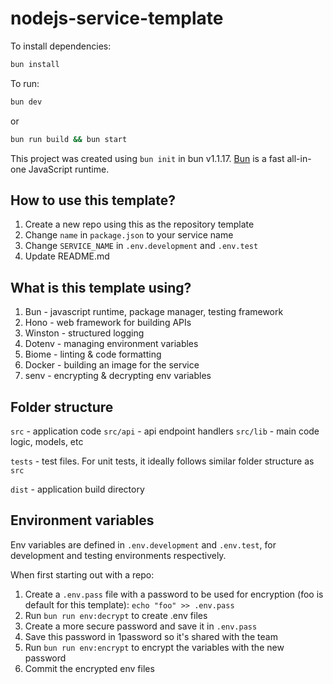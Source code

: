 # nodejs-service-template

To install dependencies:

```bash
bun install
```

To run:

```bash
bun dev
```

or

```bash
bun run build && bun start
```

This project was created using `bun init` in bun v1.1.17. [Bun](https://bun.sh) is a fast all-in-one JavaScript runtime.

## How to use this template?

1. Create a new repo using this as the repository template
2. Change `name` in `package.json` to your service name
3. Change `SERVICE_NAME` in `.env.development` and `.env.test`
4. Update README.md

## What is this template using?

1. Bun - javascript runtime, package manager, testing framework
2. Hono - web framework for building APIs
3. Winston - structured logging
4. Dotenv - managing environment variables
5. Biome - linting & code formatting
6. Docker - building an image for the service
7. senv - encrypting & decrypting env variables

## Folder structure

`src` - application code
`src/api` - api endpoint handlers
`src/lib` - main code logic, models, etc

`tests` - test files. For unit tests, it ideally follows similar folder structure as `src`

`dist` - application build directory

## Environment variables

Env variables are defined in `.env.development` and `.env.test`, for development and testing environments respectively.

When first starting out with a repo:

1. Create a `.env.pass` file with a password to be used for encryption (foo is default for this template): `echo "foo" >> .env.pass`
2. Run `bun run env:decrypt` to create .env files
3. Create a more secure password and save it in `.env.pass`
4. Save this password in 1password so it's shared with the team
5. Run `bun run env:encrypt` to encrypt the variables with the new password
6. Commit the encrypted env files
